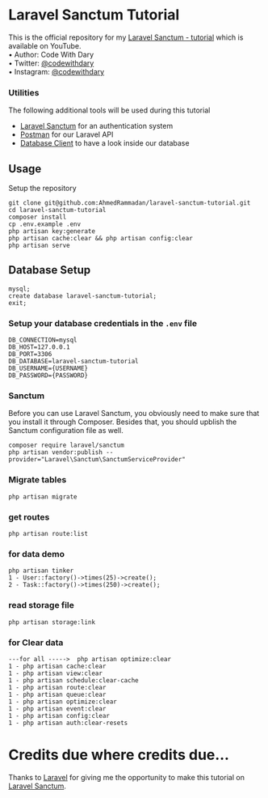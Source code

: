 # Laravel Sanctum Tutorial
This is the official repository for my [Laravel Sanctum - tutorial]() which is available on YouTube. <br>
•	Author: Code With Dary <br>
•	Twitter: [@codewithdary](https://twitter.com/codewithdary) <br>
•	Instagram: [@codewithdary](https://www.instagram.com/codewithdary/) <br>

### Utilities
The following additional tools will be used during this tutorial

- [Laravel Sanctum](https://laravel.com/docs/9.x/sanctum) for an authentication system
- [Postman](https://www.postman.com/) for our Laravel API
- [Database Client](https://tableplus.com/) to have a look inside our database

## Usage <br>
Setup the repository <br>
```
git clone git@github.com:AhmedRammadan/laravel-sanctum-tutorial.git
cd laravel-sanctum-tutorial
composer install
cp .env.example .env 
php artisan key:generate
php artisan cache:clear && php artisan config:clear 
php artisan serve 
```

## Database Setup <br>
```
mysql;
create database laravel-sanctum-tutorial;
exit;
```


### Setup your database credentials in the ```.env``` file <br>
```
DB_CONNECTION=mysql
DB_HOST=127.0.0.1
DB_PORT=3306
DB_DATABASE=laravel-sanctum-tutorial
DB_USERNAME={USERNAME}
DB_PASSWORD={PASSWORD}
```

### Sanctum
Before you can use Laravel Sanctum, you obviously need to make sure that you install it through Composer. Besides that, you should upblish the Sanctum configuration file as well.
```
composer require laravel/sanctum
php artisan vendor:publish --provider="Laravel\Sanctum\SanctumServiceProvider"
```

### Migrate tables
```
php artisan migrate
```
### get routes

```
php artisan route:list
```

### for data demo
```
php artisan tinker   
1 - User::factory()->times(25)->create();
2 - Task::factory()->times(250)->create();
```
### read storage file
```
php artisan storage:link
```

### for Clear data

```
---for all ----->  php artisan optimize:clear   
1 - php artisan cache:clear
1 - php artisan view:clear
1 - php artisan schedule:clear-cache
1 - php artisan route:clear 
1 - php artisan queue:clear 
1 - php artisan optimize:clear
1 - php artisan event:clear
1 - php artisan config:clear
1 - php artisan auth:clear-resets  
```
# Credits due where credits due…
Thanks to [Laravel](https://laravel.com/) for giving me the opportunity to make this tutorial on [Laravel Sanctum](https://laravel.com/docs/9.x/sanctum). 
